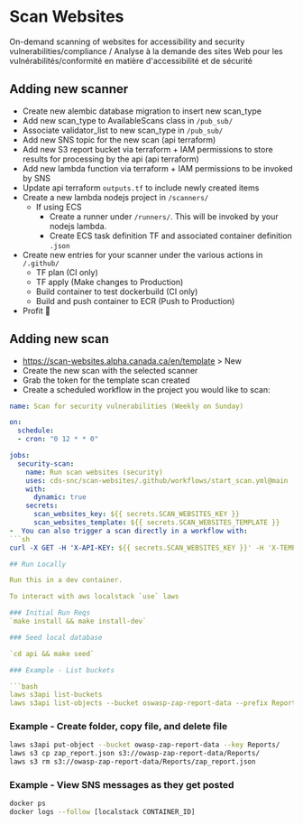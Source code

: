 # Scan Websites

On-demand scanning of websites for accessibility and security vulnerabilities/compliance / Analyse à la demande des sites Web pour les vulnérabilités/conformité en matière d'accessibilité et de sécurité

## Adding new scanner

- Create new alembic database migration to insert new scan_type
- Add new scan_type to AvailableScans class in `/pub_sub/`
- Associate validator_list to new scan_type in `/pub_sub/`
- Add new SNS topic for the new scan (api terraform)
- Add new S3 report bucket via terraform + IAM permissions to store results for processing by the api (api terraform)
- Add new lambda function via terraform + IAM permissions to be invoked by SNS
- Update api terraform `outputs.tf` to include newly created items
- Create a new lambda nodejs project in `/scanners/`
   - If using ECS
     - Create a runner under `/runners/`. This will be invoked by your nodejs lambda.
     - Create ECS task definition TF and associated container definition `.json`
- Create new entries for your scanner under the various actions in `/.github/`
   - TF plan (CI only)
   - TF apply (Make changes to Production)
   - Build container to test dockerbuild (CI only)
   - Build and push container to ECR (Push to Production)
- Profit :tada:

## Adding new scan

- https://scan-websites.alpha.canada.ca/en/template > New
- Create the new scan with the selected scanner
- Grab the token for the template scan created
- Create a scheduled workflow in the project you would like to scan:
```yml
name: Scan for security vulnerabilities (Weekly on Sunday)

on:
  schedule:
  - cron: "0 12 * * 0"

jobs:
  security-scan:
    name: Run scan websites (security)
    uses: cds-snc/scan-websites/.github/workflows/start_scan.yml@main
    with:
      dynamic: true
    secrets:
      scan_websites_key: ${{ secrets.SCAN_WEBSITES_KEY }}
      scan_websites_template: ${{ secrets.SCAN_WEBSITES_TEMPLATE }}
-  You can also trigger a scan directly in a workflow with:
```sh
curl -X GET -H 'X-API-KEY: ${{ secrets.SCAN_WEBSITES_KEY }}' -H 'X-TEMPLATE-TOKEN: ${{ secrets.SCAN_WEBSITES_TEMPLATE }}' https://scan-websites.alpha.canada.ca/scans/start

## Run Locally

Run this in a dev container. 

To interact with aws localstack `use` laws

### Initial Run Reqs
`make install && make install-dev`

### Seed local database

`cd api && make seed`

### Example - List buckets

```bash
laws s3api list-buckets
laws s3api list-objects --bucket oswasp-zap-report-data --prefix Reports
``` 

### Example - Create folder, copy file, and delete file

```bash
laws s3api put-object --bucket owasp-zap-report-data --key Reports/
laws s3 cp zap_report.json s3://owasp-zap-report-data/Reports/
laws s3 rm s3://owasp-zap-report-data/Reports/zap_report.json
```

### Example - View SNS messages as they get posted
```bash
docker ps
docker logs --follow [localstack CONTAINER_ID]
```